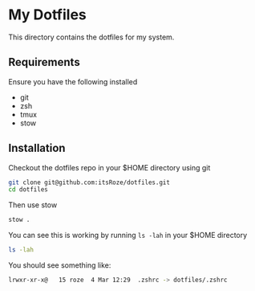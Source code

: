 # My Dotfiles

This directory contains the dotfiles for my system.

## Requirements

Ensure you have the following installed

- git
- zsh
- tmux
- stow

## Installation

Checkout the dotfiles repo in your $HOME directory using git

```sh
git clone git@github.com:itsRoze/dotfiles.git
cd dotfiles
```

Then use stow

```sh
stow .
```

You can see this is working by running `ls -lah` in your $HOME directory

```sh
ls -lah
```

You should see something like:

```sh
lrwxr-xr-x@   15 roze  4 Mar 12:29  .zshrc -> dotfiles/.zshrc
```
